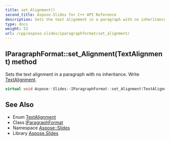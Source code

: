 ```yaml
---
title: set_Alignment()
second_title: Aspose.Slides for C++ API Reference
description: Sets the text alignment in a paragraph with no inheritance. Write TextAlignment.
type: docs
weight: 53
url: /cpp/aspose.slides/iparagraphformat/set_alignment/
---
```

## IParagraphFormat::set_Alignment(TextAlignment) method


Sets the text alignment in a paragraph with no inheritance. Write [TextAlignment](../../textalignment/).

```cpp
virtual void Aspose::Slides::IParagraphFormat::set_Alignment(TextAlignment value)=0
```

## See Also

* Enum [TextAlignment](../textalignment/)
* Class [IParagraphFormat](./)
* Namespace [Aspose::Slides](../)
* Library [Aspose.Slides](../../)